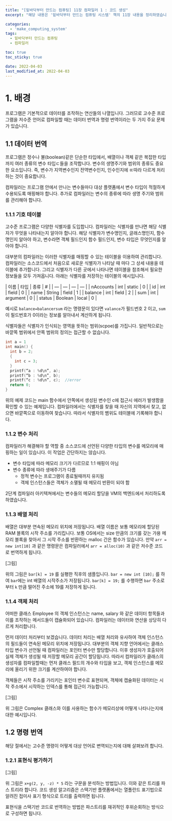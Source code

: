 ```yaml
---
title: "[밑바닥부터 만드는 컴퓨팅] 11장 컴파일러 1 : 코드 생성"
excerpt: "해당 내용은 '밑바닥부터 만드는 컴퓨팅 시스템' 책의 11장 내용을 정리하였습니다. "

categories:
  - 'make_computing_system'
tags:
  - 밑바닥부터 만드는 컴퓨팅
  - 컴파일러

toc: true
toc_sticky: true

date: 2022-04-03
last_modified_at: 2022-04-03
---
```


# 1. 배경 

프로그램은 기본적으로 데이터를 조작하는 연산들의 나열입니다. 
그러므로 고수준 프로그램을 저수준 언어로 컴파일할 때는 데이터 번역과 명령 번역이라는 두 가지 주요 문제가 있습니다. 

## 1.1 데이터 번역 

프로그램은 정수나 불(boolean)같은 단순한 타입에서, 배열이나 객체 같은 복잡한 타입까지 여러 종류의 변수 타입ㄷ들을 조작합니다. 
변수의 생명주기와 범위의 종류도 중요한 요소입니다. 
즉, 변수가 지역변수인지 전역변수인지, 인수인지에 ㄸ따라 다르게 처리하는 것이 중요합니다. 

컴파일러는 프로그램 안에서 만나는 변수들마다 대상 플랫폼에서 변수 타입이 적절하게 수용되도록 매핑해야 합니다. 
추가로 컴파일러는 변수의 종류에 따라 생명 주기와 범위를 관리해야 합니다. 

### 1.1.1 기호 테이블 

고수준 프로그램은 다양한 식별자를 도입합니다. 
컴파일러는 식별자를 만나면 해당 식별자가 무엇을 나타내는지 알아야 합니다. 
해당 식별자가 변수명인지, 글래스명인지, 함수명인지 알아야 하고, 변수라면 객체 필드인지 함수 필드인지, 변수 타입은 무엇인지를 알아야 합니다. 

대부분의 컴파일러는 이러한 식별자를 매핑할 수 있는 테이블을 이용하여 관리합니다. 
컴파일러는 소스코드에서 처음으로 새로운 식별자가 나타날 때 마다 그 상세 내용을 테이블에 추가합니다. 
그리고 식별자가 다른 곳에서 나타나면 테이블을 참조해서 필요한 정보들을 모두 가져옵니다. 
아래는 식별자를 저장하는 테이블의 예시입니다. 

| 이름 | 타입 | 종류 | # |
| — | — | — | — |
| nAccounts | int | static | 0 |
| id | int | field | 0 |
| name | String | field | 1 |
| balance | int | field | 2 |
| sum | int | argument | 0 |
| status | Boolean | local | 0 |

예시로 `balance=balancersum` 라는 명령문이 있다면 `valance`가 필드번호 2 이고, `sum`이 필드번호가 0이라는 정보를 알아내서 계산하게 됩니다. 

식별자들은 식별자가 인식되는 영역을 뜻하는 범위(scpoe)를 가집니다. 
일반적으로는 바깥쪽 범위에서 안쪽 범위의 정의는 접근할 수 없습니다. 

```c
int a = 1
int main() {
  int b = 2;
  {
    int c = 3;
  }
  printf(“a : %d\n”, a);
  printf(“b : %d\n”, b); 
  printf(“c : %d\n”, c);  //error
  return 0;
}
```
위의 예제 코드는 main 함수에서 안쪽에서 생성된 변수인 c에 접근시 에러가 발생함을 확인할 수 있는 예제입니다. 
컴파일러에서는 식별자를 찾을 때 자신의 지역에서 찾고, 없으면 바깥쪽으로 이동하여 찾습니다. 
따라서 식별자의 볌위도 테이블에 기록해야 합니다. 

### 1.1.2 변수 처리 

컴파일러가 해결해야 할 역할 중 소스코드에 선언된 다양한 타입의 변수를 메모리에 매핑하는 일이 있습니다. 
이 작업은 간단하지는 않습니다. 

* 변수 타입에 따라 메모리 크기가 다르므로 1:1 매핑이 아님
* 변수 종류에 따라 생애주기가 다름 
  * 정적 변수는 프로그램이 종료될때까지 유지됨
  * 객체 인스턴스들은 객체가 소멸될 때 메모리 반환이 되야 함 

2단계 컴파일러 아키텍쳐에서는 변수들의 메모리 할당을 VM의 백엔드에서 처리하도록 하였습니다. 

### 1.1.3 배열 처리 

배열은 대부분 연속된 메모리 위치에 저장됩니다. 
배열 이름은 보통 메모리에 할당된 RAM 블록의 시작 주소를 가리킵니다. 
보통 OS에서는 size 만큼의 크기를 갖는 가용 메모리 블록을 찾아서 그 시작 주소를 반환하는 malloc 간은 함수가 있습니다. 
만약 `arr = new int[10]`  과 같은 명령문은 컴파일러에서 `arr = alloc(10)` 과 같은 저수준 코드로 번역하게 됩니다. 

[그림]

위의 그림은 `bar[k] = 19` 를 실횅한 직후의 샘플입니다. 
`bar = new int [10];` 를 하여 `bar`에는 int 배열의 시작주소가 저장됩니다. 
`bar[k] = 19;` 를 수행하면 `bar` 주소로부터 `k` 만큼 떨어진 주소에 19를 저장하게 됩니다. 

### 1.1.4 객체 처리 

어떠한 클래스 Employee 의 객체 인스턴스는 name, salary 와 같은 데이터 항목들과 이를 조작하는 메서드들이 캡슐화되어 있습니다. 
컴파일러는 데이터와 연산을 상당히 다르게 처리합니다. 

먼저 데이터 처리부터 보겠습니다. 
데이터 처리는 배열 처리와 유사하여 객체 인스턴스의 필드들이 연속된 메모리 위치에 저장됩니다. 
대부분의 객체 지향 언어에서는 클래스 타입 변수가 선언될 때 컴파일러는 포인터 변수만 할당합니다. 
이후 생성자가 호출되어 실제 객체가 생성될 때 저장할 메모리 공간이 할당됩니다. 
따라서 컴파일러가 클래스의 생성자를 컴파일할때는 먼저 클래스 필드의 개수와 타입을 보고, 객체 인스턴스를 메모리에 올리기 위한 크기를 계산하여야 합니다. 

객체들은 시작 주소를 가리키는 포인터 변수로 표현되며, 객체에 캡슐화된 데이터는 시작 주소에서 시작하는 인덱스를 통해 접근이 가능합니다. 

[그림]

위 그림은 Complex 클래스와 이를 사용하는 함수가 메모리상에 어떻게 나타나는지에 대한 예시입니다. 

## 1.2 명령 번역 

해당 절에서는 고수준 명령이 어떻게 대상 언어로 변역되는지에 대해 살펴보려 합니다. 

### 1.2.1 표현식 평가하기 

[그림]

위 그림은 `x+g(2, y, -z) * 5` 라는 구문을 분석하는 방법입니다. 
이와 같은 트리를 파스 트리라 합니다. 
코드 생성 알고리즘은 스택기반 플랫폼에서는 열폴란드 표기법으로 알려진 접미사 표기 형식으로 트리를 출력하면 됩니다. 

표현식을 스택기반 코드로 번역하는 방법은 파스트리를 재귀적인 후위순회하는 방식으로 구성하면 됩니다. 
